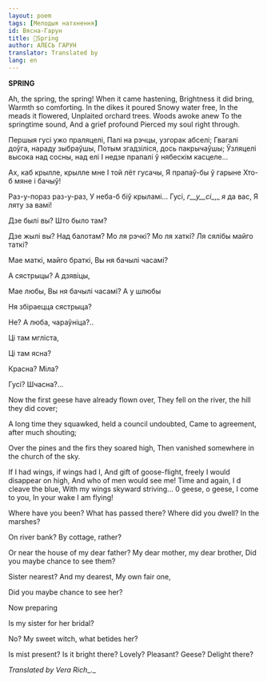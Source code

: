 ```yaml
---
layout: poem
tags: [Мелодыя натхнення]
id: Вясна-Гарун
title: 🚧Spring
author: АЛЕСЬ ГАРУН
translator: Translated by 
lang: en
---
```



 
**SPRING**

Ah, the spring, the spring! When it came hastening, Brightness it did bring, Warmth so comforting. In the dikes it poured Snowy water free, In the meads it flowered, Unplaited orchard trees. Woods awoke anew To the springtime sound, And a grief profound Pierced my soul right through.

Першыя гусі ужо праляцелі, Палі на рэчцы, узгорак абселі; Гвагалі доўга, нараду зыбраўшы, Потым згадзіліся, дось пакрычаўшы; Ўзляцелі высока над сосны, над елі I недзе прапалі ў нябескім касцеле...

Ах, каб крылле, крылле мне I той лёт гусачы, Я прапаў-бы ў гарыне Хто-б мяне і бачыў!

Раз-у-пораз раз-у-раз, У неба-б біў крыламі... Гусі, _г__у__сі__,_ _я_ да вас, Я ляту за вамі!

Дзе былі вы? Што было там?

Дзе жылі вы? Над балотам? Мо ля рэчкі? Мо ля хаткі? Ля сялібы майго таткі?

Mae маткі, майго браткі, Вы ня бачылі часамі?

А сястрыцы? А дзявіцы,

Mae любы, Вы ня бачылі часамі? А у шлюбы

Ня збіраецца сястрыца?

He? А люба, чараўніца?..

Ці там мгліста,

Ці там ясна?

Красна? Міла?

Гусі? Шчасна?...

Now the first geese have already flown over, They fell on the river, the hill they did cover;

A long time they squawked, held a council undoubted, Came to agreement, after much shouting;

Over the pines and the firs they soared high, Then vanished somewhere in the church of the sky.

If I had wings, if wings had I, And gift of goose-flight, freely I would disappear on high, And who of men would see me! Time and again, I d cleave the blue, With my wings skyward striving... 0 geese, o geese, I come to you, In your wake I am flying!

Where have you been? What has passed there? Where did you dwell? In the marshes?

On river bank? By cottage, rather?

Or near the house of my dear father? My dear mother, my dear brother, Did you maybe chance to see them?

Sister nearest? And my dearest, My own fair one,

Did you maybe chance to see her?

Now preparing

Is my sister for her bridal?

No? My sweet witch, what betides her?

Is mist present? Is it bright there? Lovely? Pleasant? Geese? Delight there?

_Translated by Vera Rich__._
